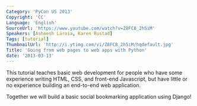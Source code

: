 ```yaml
---
Category: 'PyCon US 2013'
Copyright: 'CC'
Language: 'English'
SourceUrl: 'https://www.youtube.com/watch?v=Z8FC8_2h5iM'
Speakers: [Asheesh Laroia, Karen Rustad]
Tags: [tutorial]
ThumbnailUrl: 'http://i.ytimg.com/vi/Z8FC8_2h5iM/hqdefault.jpg'
Title: 'Going from web pages to web apps with Python'
date: '2013-03-13'
---
```

This tutorial teaches basic web development for people who have some experience writing HTML, CSS, and front-end Javascript, but have little or no experience building an end-to-end web application.

Together we will build a basic social bookmarking application using Django!